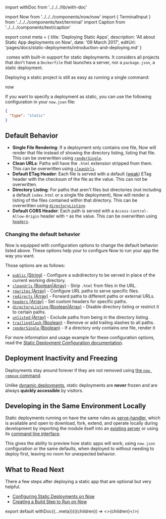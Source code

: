 import withDoc from '../../../lib/with-doc'

import Now from '../../../components/now/now'
import { TerminalInput } from '../../../components/text/terminal'
import Caption from '../../../components/text/caption'

export const meta = {
  title: 'Deploying Static Apps',
  description: 'All about Static App deployments on Now',
  date: '09 March 2017',
  editUrl: 'pages/docs/static-deployments/introduction-and-deploying.md'
}

&#8203;<Now color="#000"/> comes with built-in support for static deployments. It considers all projects that don't have a `Dockerfile` that launches a server, nor a `package.json`, a static deployment.

Deploying a static project is still as easy as running a single command:

<TerminalInput>now</TerminalInput>

If you want to specify a deployment as static, you can use the following configuration in your `now.json` file:
```json
{
  "type": "static"
}
```

## Default Behavior

- **Single File Rendering**: If a deployment only contains one file, Now will render that file instead of showing the directory listing, listing that file. This can be overwritten using [`renderSingle`](/docs/static-deployments/configuration#rendersingle-(boolean)).
- **Clean URLs**: Paths will have the `.html` extension stripped from them. This can be overwritten using [`cleanUrls`](/docs/static-deployments/configuration#cleanurls-(boolean|array)).
- **Default ETag Header**: Each file is served with a default ([weak](https://developer.mozilla.org/en-US/docs/Web/HTTP/Headers/ETag#Directives)) ETag header with the checksum of the file as the value. This can not be overwritten.
- **Directory Listing**: For paths that aren't files but directories (not including a default `index.html` or a single file deployment), Now will render a listing of the files contained within that directory. This can be overwritten using [`directoryListing`](/docs/static-deployments/configuration#directorylisting-(boolean|array)).
- **Default CORS Header**: Each path is served with a `Access-Control-Allow-Origin` header with `*` as the value. This can be overwritten using [`headers`](/docs/static-deployments/configuration#headers-(array)).

### Changing the default behavior

Now is equipped with configuration options to change the default behavior listed above.
These options help your to configure Now to run your app the way you want.

Those options are as follows:
- [`public` (String)](/docs/static-deployments/configuration#public-(string)) - Configure a subdirectory to be served in place of the current working directory.
- [`cleanUrls` (Boolean|Array)](/docs/static-deployments/configuration#cleanurls-(boolean|array)) - Strip `.html` from files in the URL.
- [`rewrites` (Array)](/docs/static-deployments/configuration#rewrites-(array)) - Configure URL paths to serve specific files.
- [`redirects` (Array)](/docs/static-deployments/configuration#redirects-(array)) - Forward paths to different paths or external URLs.
- [`headers` (Array)](/docs/static-deployments/configuration#headers-(array)) - Set custom headers for specific paths.
- [`directoryListing` (Boolean|Array)](/docs/static-deployments/configuration#directorylisting-(boolean|array)) - Disable directory listing or restrict it to certain paths.
- [`unlisted` (Array)](/docs/static-deployments/configuration#unlisted-(array)) - Exclude paths from being in the directory listing.
- [`trailingSlash` (Boolean)](/docs/static-deployments/configuration#trailingslash-(boolean)) - Remove or add trailing slashes to all paths.
- [`renderSingle` (Boolean)](/docs/static-deployments/configuration#rendersingle-(boolean)) - If a directory only contains one file, render it

For more information and usage example for these configuration options, read the [Static Deployment Configuration documentation](/docs/static-deployments/configuration).

## Deployment Inactivity and Freezing
Deployments stay around forever if they are not removed using [the `now remove` command](/docs/clients/now-cli#cloud-commands).

Unlike [dynamic deployments](/docs/deployment-types/docker), static deployments are **never** frozen and are always **quickly accessible** by visitors.

## Developing in the Same Environment Locally
Static deployments running on <Now color="#000"/> have the same rules as [serve-handler](https://github.com/zeit/serve-handler), which is available and open to download, fork, extend, and operate locally during development by importing the module itself into an [existing server](https://github.com/zeit/serve#api) or
using its [command line interface](https://github.com/zeit/serve).

This gives the ability to preview how static apps will work, using `now.json` configuration or the same defaults, when deployed to <Now color="#000"/> without needing to deploy first, leaving no room for unexpected behavior.

## What to Read Next
There a few steps after deploying a static app that are optional but very helpful.
- [Configuring Static Deployments on Now](/docs/static-deployments/configuration)
- [Creating a Build Step to Run on Now](/docs/static-deployments/builds/building-with-now)

export default withDoc({...meta})(({children}) => <>{children}</>)

